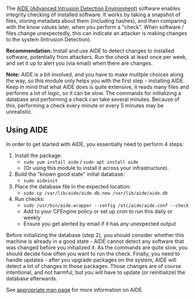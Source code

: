 The [AIDE (Advanced Intrusion Detection Environment)](https://aide.github.io/) software enables integrity checking of installed software.
It works by taking a snapshot of files, storing metadata about them (including hashes), and then comparing with the know values later, when you perform a "check".
When software / files change unexpectedly, this can indicate an attacker is making changes to the system (Intrusion Detection).

**Recommendation:** Install and use AIDE to detect changes to installed software, potentially from attackers.
Run the check at least once per week, and set it up to alert you (via email) when there are changes.

**Note:** AIDE is a bit involved, and you have to make mulitple choices along the way, so this module only helps you with the first step - installing AIDE.
Keep in mind that what AIDE does is quite extensive, it reads many files and performs a lot of logic, so it can be slow.
The commands for initializing a database and performing a check can take several minutes.
Because of this, performing a check every minute or every 5 minutes may be unrealistic.

## Using AIDE

In order to get started with AIDE, you essentially need to perform 4 steps:

1. Install the package:
   * `sudo yum install aide` / `sudo apt install aide`
   * (Or using this module to install it across your infrastructure).
2. Build the "known good state" initial database:
   * `sudo aideinit`
3. Place the database file in the expected location:
   * `sudo cp /var/lib/aide/aide.db.new /var/lib/aide/aide.db`
4. Run checks:
   * `sudo /usr/bin/aide.wrapper --config /etc/aide/aide.conf --check`
   * Add to your CFEngine policy or set up cron to run this daily or weekly
   * Ensure you get alerted by email if it has any unexpected output

Before initializing the database (step 2), you should consider whether this machine is already in a good state - AIDE cannot detect any software that was changed before you initialized it.
As the commands are quite slow, you should decide how often you want to run the check.
Finally, you need to handle updates - after you upgrade packages on the system, AIDE will detect a lot of changes in those packages.
Those changes are of course intentional, and not harmful, but you will have to update (or reinitialize) the database afterwards.

See [appropriate man page](https://linux.die.net/man/1/aide) for more information on AIDE.
